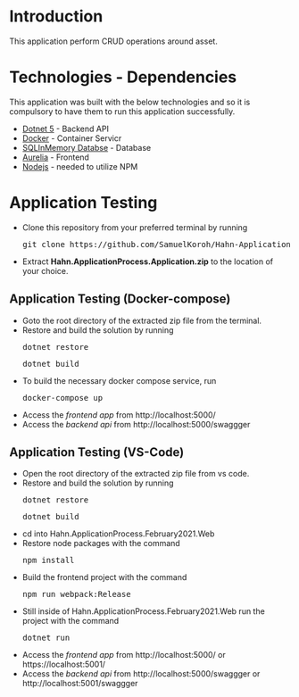 # Introduction
This application perform CRUD operations around asset.

# Technologies - Dependencies
This application was built with the below technologies and so it is compulsory to have them to run this application successfully.
<ul>
<li><a href='https://dotnet.microsoft.com/download/dotnet/5.0' target='_blank' noreferral >Dotnet 5</a> - Backend API</li>
<li><a href='https://www.docker.com/products/docker-desktop' target='_blank' noreferral >Docker</a> - Container Servicr</li>
<li><a href='https://www.nuget.org/packages/Microsoft.EntityFrameworkCore.InMemory' target='_blank' noreferral >SQLInMemory Databse</a> - Database </li> 
<li><a href='http://aurelia.io' target='_blank' noreferral >Aurelia</a> - Frontend </li> 
<li><a href='https://nodejs.org/en/download' target='_blank' noreferral >Nodejs</a> - needed to utilize NPM</li> 
</ul>

# Application Testing
<ul>
<li>Clone this repository from your preferred terminal by running <pre>git clone https://github.com/SamuelKoroh/Hahn-Application-Process-Application.git </pre> </li>
<li>Extract <strong>Hahn.ApplicationProcess.Application.zip</strong> to the location of your choice.</li>
</ul>

## Application Testing (Docker-compose)
<ul>
<li>Goto the root directory of the extracted zip file from the terminal.</li>
<li>Restore and build the solution by running <pre>dotnet restore</pre>  <pre>dotnet build</pre></li>
<li>To build the necessary docker compose service, run  <pre>docker-compose up</pre> </li>
<li>Access the <em>frontend app </em> from http://localhost:5000/</li>
<li>Access the <em>backend api </em> from http://localhost:5000/swaggger</li>
</ul>

## Application Testing (VS-Code)
<ul>
<li>Open the root directory of the extracted zip file from vs code.</li>
<li>Restore and build the solution by running <pre>dotnet restore</pre>  <pre>dotnet build</pre></li>
<li>cd into Hahn.ApplicationProcess.February2021.Web</li>
<li>Restore node packages with the command <pre>npm install</pre> </li>
<li>Build the frontend project with the command<pre>npm run webpack:Release</pre> </li>
<li>Still inside of Hahn.ApplicationProcess.February2021.Web run the project with the command <pre>dotnet run</pre> </li>
<li>Access the <em>frontend app </em> from http://localhost:5000/ or https://localhost:5001/</li>
<li>Access the <em>backend api </em> from http://localhost:5000/swaggger or http://localhost:5001/swaggger</li>
</ul>
